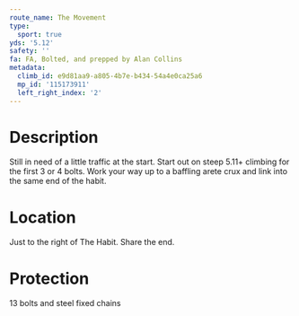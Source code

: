 ```yaml
---
route_name: The Movement
type:
  sport: true
yds: '5.12'
safety: ''
fa: FA, Bolted, and prepped by Alan Collins
metadata:
  climb_id: e9d81aa9-a805-4b7e-b434-54a4e0ca25a6
  mp_id: '115173911'
  left_right_index: '2'
---
```

# Description
Still in need of a little traffic at the start. Start out on steep 5.11+ climbing for the first 3 or 4 bolts. Work your way up to a baffling arete crux and link into the same end of the habit.

# Location
Just to the right of The Habit. Share the end.

# Protection
13 bolts and steel fixed chains
